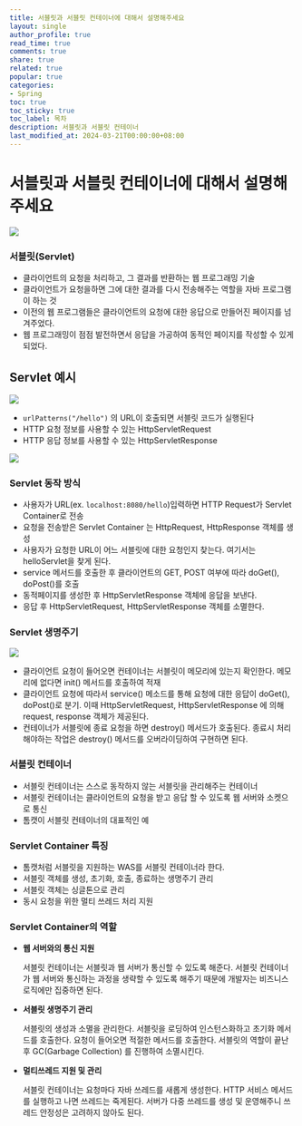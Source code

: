 ```yaml
---
title: 서블릿과 서블릿 컨테이너에 대해서 설명해주세요
layout: single
author_profile: true
read_time: true
comments: true
share: true
related: true
popular: true
categories:
- Spring
toc: true
toc_sticky: true
toc_label: 목차
description: 서블릿과 서블릿 컨테이너
last_modified_at: 2024-03-21T00:00:00+08:00
---
```


# 서블릿과 서블릿 컨테이너에 대해서 설명해주세요

![](https://i.imgur.com/IlmuZle.png)

### 서블릿(Servlet)
- 클라이언트의 요청을 처리하고, 그 결과를 반환하는 웹 프로그래밍 기술
- 클라이언트가 요청을하면 그에 대한 결과를 다시 전송해주는 역할을 자바 프로그램이 하는 것
- 이전의 웹 프로그램들은 클라이언트의 요청에 대한 응답으로 만들어진 페이지를 넘겨주었다.
- 웹 프로그래밍이 점점 발전하면서 응답을 가공하여 동적인 페이지를 작성할 수 있게 되었다.

## Servlet 예시
![](https://i.imgur.com/iZhMbF2.png)
- `urlPatterns("/hello")` 의 URL이 호출되면 서블릿 코드가 실행된다
- HTTP 요청 정보를 사용할 수 있는 HttpServletRequest
- HTTP 응답 정보를 사용할 수 있는 HttpServletResponse

![](https://i.imgur.com/ysOwahH.png)

### Servlet 동작 방식

- 사용자가 URL(ex. `localhost:8080/hello`)입력하면 HTTP Request가 Servlet Container로 전송
- 요청을 전송받은 Servlet Container 는 HttpRequest, HttpResponse 객체를 생성
- 사용자가 요청한 URL이 어느 서블릿에 대한 요청인지 찾는다. 여기서는 helloServlet을 찾게 된다.
- service 메서드를 호출한 후 클라이언트의 GET, POST 여부에 따라 doGet(), doPost()를 호출
- 동적페이지를 생성한 후 HttpServletResponse 객체에 응답을 보낸다.
- 응답 후 HttpServletRequest, HttpServletResponse 객체를 소멸한다.

### Servlet 생명주기
![](https://i.imgur.com/DdRmADx.png)

- 클라이언트 요청이 들어오면 컨테이너는 서블릿이 메모리에 있는지 확인한다. 메모리에 없다면 init() 메서드를 호출하여 적재
- 클라이언트 요청에 따라서 service() 메소드를 통해 요청에 대한 응답이 doGet(), doPost()로 분기. 이때 HttpServletRequest, HttpServletResponse 에 의해 request, response 객체가 제공된다.
- 컨테이너가 서블릿에 종료 요청을 하면 destroy() 메서드가 호출된다. 종료시 처리해야하는 작업은 destroy() 메서드를 오버라이딩하여 구현하면 된다.

### 서블릿 컨테이너

- 서블릿 컨테이너는 스스로 동작하지 않는 서블릿을 관리해주는 컨테이너
- 서블릿 컨테이너는 클라이언트의 요청을 받고 응답 할 수 있도록 웹 서버와 소켓으로 통신
- 톰캣이 서블릿 컨테이너의 대표적인 예

### Servlet Container 특징

- 톰캣처럼 서블릿을 지원하는 WAS를 서블릿 컨테이너라 한다.
- 서블릿 객체를 생성, 초기화, 호출, 종료하는 생명주기 관리
- 서블릿 객체는 싱글톤으로 관리
- 동시 요청을 위한 멀티 쓰레드 처리 지원

### Servlet Container의 역할

- **웹 서버와의 통신 지원**
    
    서블릿 컨테이너는 서블릿과 웹 서버가 통신할 수 있도록 해준다. 서블릿 컨테이너가 웹 서버와 통신하는 과정을 생략할 수 있도록 해주기 때문에 개발자는 비즈니스 로직에만 집중하면 된다.
    
- **서블릿 생명주기 관리**
    
    서블릿의 생성과 소멸을 관리한다. 서블릿을 로딩하여 인스턴스화하고 초기화 메서드를 호출한다. 요청이 들어오면 적절한 메서드를 호출한다. 서블릿의 역할이 끝난후 GC(Garbage Collection) 를 진행하여 소멸시킨다.
    
- **멀티쓰레드 지원 및 관리**
    
    서블릿 컨테이너는 요청마다 자바 쓰레드를 새롭게 생성한다. HTTP 서비스 메서드를 실행하고 나면 쓰레드는 죽게된다. 서버가 다중 쓰레드를 생성 및 운영해주니 쓰레드 안정성은 고려하지 않아도 된다.
